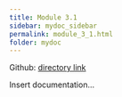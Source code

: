 ```yaml
---
title: Module 3.1
sidebar: mydoc_sidebar
permalink: module_3_1.html
folder: mydoc
---
```


Github: [directory link]()

Insert documentation...

